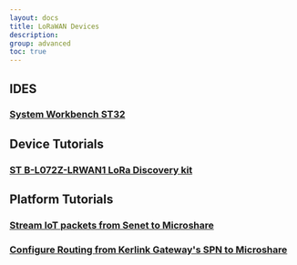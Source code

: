 ```yaml
---
layout: docs
title: LoRaWAN Devices
description:
group: advanced
toc: true
---
```


## IDES

### [System Workbench ST32](system-workbench-st32-ide)

## Device Tutorials

### [ST B-L072Z-LRWAN1 LoRa Discovery kit](st-b-l072z-lrwan1-discovery-kit)

## Platform Tutorials

### [Stream IoT packets from Senet to Microshare](senet-tutorial)
### [Configure Routing from Kerlink Gateway's SPN to Microshare](kerlink-tutorial)
